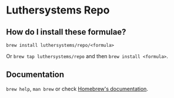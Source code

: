 # Luthersystems Repo

## How do I install these formulae?

`brew install luthersystems/repo/<formula>`

Or `brew tap luthersystems/repo` and then `brew install <formula>`.

## Documentation

`brew help`, `man brew` or check [Homebrew's documentation](https://docs.brew.sh).
